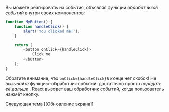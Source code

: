 Вы можете реагировать на события, объявляя функции _обработчиков событий_ внутри своих компонентов:

```JavaScript
function MyButton() {  
	function handleClick() {  
		alert('You clicked me!'); 
	} 

	return ( 
		<button onClick={handleClick}>   
			Click me  
		</button> 
	);
}
```

Обратите внимание, что `onClick={handleClick}`в конце нет скобок! Не _вызывайте_ функцию-обработчик событий: достаточно просто _передать её дальше_ . React вызовет ваш обработчик событий, когда пользователь нажмёт кнопку.




Следующая тема [[Обновление экрана]]
